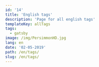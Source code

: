 ```yaml
---
id: '14'
title: 'English tags'
description: 'Page for all english tags'
templateKey: allTags
tags:
  - gatsby
image: /img/PersimmonHD.jpg
lang: en
date: '02-05-2019'
path: /en/tags/
slug: /en/tags/
---
```

